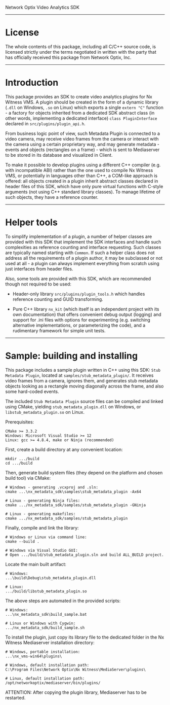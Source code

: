 Network Optix Video Analytics SDK

---------------------------------------------------------------------------------------------------
# License

The whole contents of this package, including all C/C++ source code, is licensed strictly under the
terms negotiated in written with the party that has officially received this package from Network
Optix, Inc.

---------------------------------------------------------------------------------------------------
# Introduction

This package provides an SDK to create video analytics plugins for Nx Witness VMS. A plugin should
be created in the form of a dynamic library (`.dll` on Windows, `.so` on Linux) which exports a
single `extern "C"` function - a factory for objects inherited from a dedicated SDK abstract class
(in other words, implementing a dedicated interface) `class PluginInterface` declared in
`src/plugins/plugin_api.h`.

From business logic point of view, such Metadata Plugin is connected to a video camera, may receive
video frames from the camera or interact with the camera using a certain proprietary way, and may
generate metadata - events and objects (rectangles on a frame) - which is sent to Mediaserver to be
stored in its database and visualized in Client.

To make it possible to develop plugins using a different C++ compiler (e.g. with incompatible ABI)
rather than the one used to compile Nx Witness VMS, or potentially in languages other than C++,
a COM-like approach is offered: all objects created in a plugin inherit abstract classes declared
in header files of this SDK, which have only pure virtual functions with C-style arguments (not
using C++ standard library classes). To manage lifetime of such objects, they have a reference
counter.

---------------------------------------------------------------------------------------------------
# Helper tools

To simplify implementation of a plugin, a number of helper classes are provided with this SDK that
implement the SDK interfaces and handle such complexities as reference counting and interface
requesting. Such classes are typically named starting with `Common`. If such a helper class does
not address all the requirements of a plugin author, it may be subclassed or not used at all - a
plugin can always implement everything from scratch using just interfaces from header files.

Also, some tools are provided with this SDK, which are recommended though not required to be used:

- Header-only library `src/plugins/plugin_tools.h` which handles reference counting and GUID
transforming.

- Pure C++ library `nx_kit` (which itself is an independent project with its own documentation)
that offers convenient debug output (logging) and support for .ini files with options for
experimenting (e.g. switching alternative implementations, or parameterizing the code), and a
rudimentary framework for simple unit tests.

---------------------------------------------------------------------------------------------------
# Sample: building and installing

This package includes a sample plugin written in C++ using this SDK: `Stub Metadata Plugin`,
located at `samples/stub_metadata_plugin/`. It receives video frames from a camera, ignores them,
and generates stub metadata objects looking as a rectangle moving diagonally across the frame, and
also some hard-coded events.

The included `Stub Metadata Plugin` source files can be compiled and linked using CMake, yielding
`stub_metadata_plugin.dll` on Windows, or `libstub_metadata_plugin.so` on Linux.

Prerequisites:
```
CMake >= 3.3.2
Windows: Microsoft Visual Studio >= 12
Linux: gcc >= 4.8.4, make or Ninja (recommended)
```

First, create a build directory at any convenient location:
```
mkdir .../build
cd .../build
```

Then, generate build system files (they depend on the platform and chosen build tool) via CMake:
```
# Windows - generating .vcxproj and .sln:
cmake ...\nx_metadata_sdk\samples\stub_metadata_plugin -Ax64

# Linux - generating Ninja files:
cmake .../nx_metadata_sdk/samples/stub_metadata_plugin -GNinja

# Linux - generating makefiles:
cmake .../nx_metadata_sdk/samples/stub_metadata_plugin
```

Finally, compile and link the library:
```
# Windows or Linux via command line:
cmake --build .

# Windows via Visual Studio GUI:
# Open .../build/stub_metadata_plugin.sln and build ALL_BUILD project.
```

Locate the main built artifact:
```
# Windows:
...\build\Debug\stub_metadata_plugin.dll

# Linux:
.../build/libstub_metadata_plugin.so
```

The above steps are automated in the provided scripts:
```
# Windows:
...\nx_metadata_sdk\build_sample.bat

# Linux or Windows with Cygwin:
.../nx_metadata_sdk/build_sample.sh
```

To install the plugin, just copy its library file to the dedicated folder in the Nx Witness
Mediaserver installation directory:
```
# Windows, portable installation:
...\nx_vms-win64\plugins\

# Windows, default installation path:
C:\Program Files\Network Optix\Nx Witness\MediaServer\plugins\

# Linux, default installation path:
/opt/networkoptix/mediaserver/bin/plugins/
```
ATTENTION: After copying the plugin library, Mediaserver has to be restarted.
